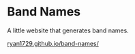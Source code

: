 # Band Names

A little website that generates band names.

[ryan1729.github.io/band-names/](https://ryan1729.github.io/band-names/)
